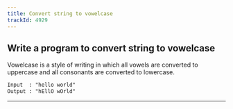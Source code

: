```yaml
---
title: Convert string to vowelcase
trackId: 4929
---
```


## Write a program to convert string to vowelcase

Vowelcase is a style of writing in which all vowels are converted to uppercase and all consonants are converted to lowercase.

```txt
Input  : "hello world"
Output : "hEllO wOrld"
```

---
